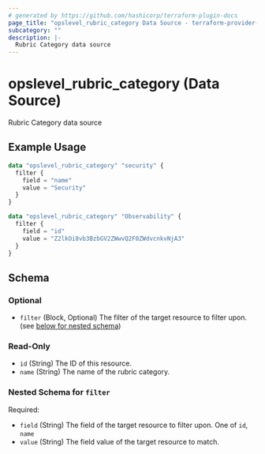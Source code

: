 ```yaml
---
# generated by https://github.com/hashicorp/terraform-plugin-docs
page_title: "opslevel_rubric_category Data Source - terraform-provider-opslevel"
subcategory: ""
description: |-
  Rubric Category data source
---
```


# opslevel_rubric_category (Data Source)

Rubric Category data source

## Example Usage

```terraform
data "opslevel_rubric_category" "security" {
  filter {
    field = "name"
    value = "Security"
  }
}

data "opslevel_rubric_category" "Observability" {
  filter {
    field = "id"
    value = "Z2lkOi8vb3BzbGV2ZWwvQ2F0ZWdvcnkvNjA3"
  }
}
```

<!-- schema generated by tfplugindocs -->
## Schema

### Optional

- `filter` (Block, Optional) The filter of the target resource to filter upon. (see [below for nested schema](#nestedblock--filter))

### Read-Only

- `id` (String) The ID of this resource.
- `name` (String) The name of the rubric category.

<a id="nestedblock--filter"></a>
### Nested Schema for `filter`

Required:

- `field` (String) The field of the target resource to filter upon. One of `id`, `name`
- `value` (String) The field value of the target resource to match.


